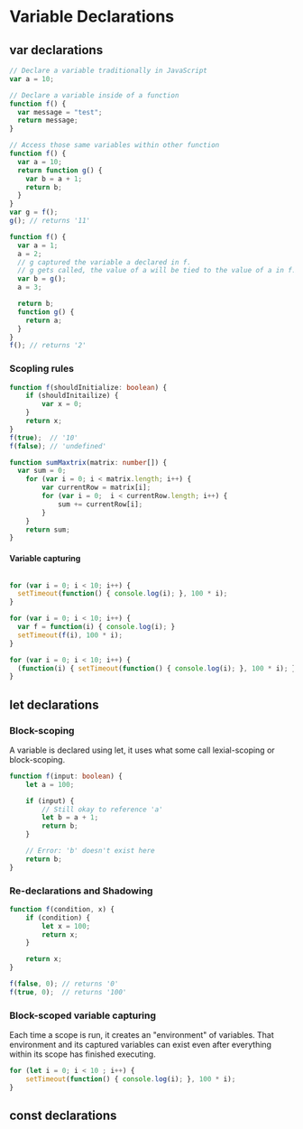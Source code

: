 # Variable Declarations

## var declarations

```ts
// Declare a variable traditionally in JavaScript
var a = 10;

// Declare a variable inside of a function
function f() {
  var message = "test";
  return message;
}

// Access those same variables within other function
function f() {
  var a = 10;
  return function g() {
    var b = a + 1;
    return b;
  }
}
var g = f();
g(); // returns '11'
```

```ts
function f() {
  var a = 1;
  a = 2;
  // g captured the variable a declared in f.
  // g gets called, the value of a will be tied to the value of a in f.
  var b = g();
  a = 3;

  return b;
  function g() {
    return a;
  }
}
f(); // returns '2'
```

### Scopling rules

```ts
function f(shouldInitialize: boolean) {
	if (shouldInitailize) {
		var x = 0;
	}
	return x;
}
f(true);  // '10'
f(false); // 'undefined'
```

```ts
function sumMaxtrix(matrix: number[]) {
  var sum = 0;
	for (var i = 0; i < matrix.length; i++) {
		var currentRow = matrix[i];
		for (var i = 0;  i < currentRow.length; i++) {
			sum += currentRow[i];
		}
	}
	return sum;
}
```

#### Variable capturing

```ts

for (var i = 0; i < 10; i++) {
  setTimeout(function() { console.log(i); }, 100 * i);
}

for (var i = 0; i < 10; i++) {
  var f = function(i) { console.log(i); }
  setTimeout(f(i), 100 * i);
}

for (var i = 0; i < 10; i++) {
  (function(i) { setTimeout(function() { console.log(i); }, 100 * i); })(i);
}
```

## let declarations

### Block-scoping

A variable is declared using let, it uses what some call lexial-scoping or block-scoping.

```ts
function f(input: boolean) {
    let a = 100;

    if (input) {
        // Still okay to reference 'a'
        let b = a + 1;
        return b;
    }

    // Error: 'b' doesn't exist here
    return b;
}
```

### Re-declarations and Shadowing

```ts
function f(condition, x) {
    if (condition) {
        let x = 100;
        return x;
    }

    return x;
}

f(false, 0); // returns '0'
f(true, 0);  // returns '100'
```

### Block-scoped variable capturing

Each time a scope is run, it creates an "environment" of variables. That environment and its captured variables can exist even after everything within its scope has finished executing.

```ts
for (let i = 0; i < 10 ; i++) {
    setTimeout(function() { console.log(i); }, 100 * i);
}
```

## const declarations